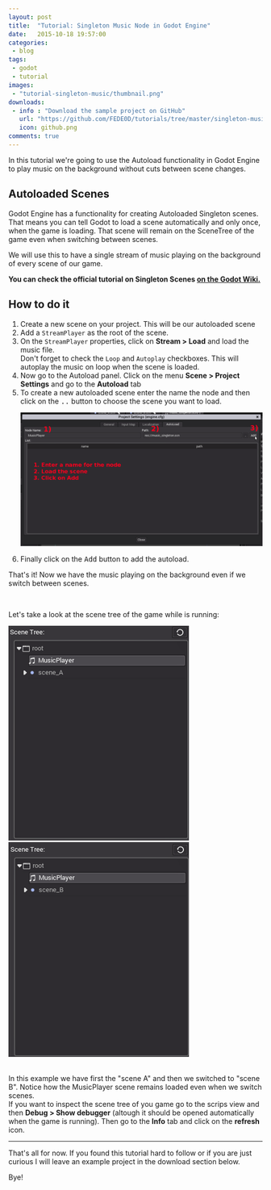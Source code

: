 ```yaml
---
layout: post
title:  "Tutorial: Singleton Music Node in Godot Engine"
date:   2015-10-18 19:57:00
categories:
 - blog
tags:
 - godot
 - tutorial
images:
 - "tutorial-singleton-music/thumbnail.png"
downloads:
 - info : "Download the sample project on GitHub"
   url: "https://github.com/FEDE0D/tutorials/tree/master/singleton-music"
   icon: github.png
comments: true
---
```


<p>In this tutorial we're going to use the Autoload functionality in Godot Engine to play music on the background without cuts between scene changes.</p>

<!--more-->

<h2>Autoloaded Scenes</h2>

<p>Godot Engine has a functionality for creating Autoloaded Singleton scenes. That means you can tell Godot to load a scene automatically and only once, when the game is loading. That scene will remain on the SceneTree of the game even when switching between scenes.</p>
<p>We will use this to have a single stream of music playing on the background of every scene of our game. </p>

<p><strong>You can check the official tutorial on Singleton Scenes <a href="https://github.com/okamstudio/godot/wiki/tutorial_singletons">on the Godot Wiki.</a></strong></p>

<h2>How to do it</h2>

<p>
	<ul style="list-style: decimal;">
		<li>Create a new scene on your project. This will be our autoloaded scene</li>
		<li>Add a <code>StreamPlayer</code> as the root of the scene.</li>
		<li>On the <code>StreamPlayer</code> properties, click on <strong>Stream > Load</strong> and load the music file.<br>
			Don't forget to check the <code>Loop</code> and <code>Autoplay</code> checkboxes. This will autoplay the music on loop when the scene is loaded.
		</li>
		<li>Now go to the Autoload panel. Click on the menu <strong>Scene > Project Settings</strong> and go to the <strong>Autoload</strong> tab</li>
		<li>To create a new autoloaded scene enter the name the node and then click on the <kbd>..</kbd> button to choose the scene you want to load.
			<p>
			<div class="row">
				<div class="col-xs-2"></div>
				<div class="col-xs-8"><img class="img-thumbnail img-responsive" src="/assets/posts/tutorial-singleton-music/autoload.png"></div>
				<div class="col-xs-2"></div>
			</div>
			</p>
		</li>
		<li>Finally click on the <kbd>Add</kbd> button to add the autoload.</li>
	</ul>
</p>

<p>That's it! Now we have the music playing on the background even if we switch between scenes.</p>

<br>

<p>Let's take a look at the scene tree of the game while is running:</p>
<div class="row">
	<div class="col-xs-6"><img class="img-thumbnail img-responsive" src="/assets/posts/tutorial-singleton-music/tree_a.png"></div>
	<div class="col-xs-6"><img class="img-thumbnail img-responsive" src="/assets/posts/tutorial-singleton-music/tree_b.png"></div>
</div>
<br>
<p>In this example we have first the "scene A" and then we switched to "scene B". Notice how the MusicPlayer scene remains loaded even when we switch scenes.<br>
<span class="text-info bg-info">If you want to inspect the scene tree of you game go to the scrips view and then <strong>Debug > Show debugger</strong> (altough it should be opened automatically when the game is running). Then go to the <strong>Info</strong> tab and click on the <strong>refresh</strong> icon.</span>
</p>

<hr>

<p>That's all for now. If you found this tutorial hard to follow or if you are just curious I will leave an example project in the download section below.</p>
<p>Bye!</p>
	
